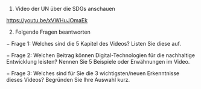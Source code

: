 1. Video der UN über die SDGs anschauen

https://youtu.be/xVWHuJOmaEk


2. Folgende Fragen beantworten

− Frage 1: Welches sind die 5 Kapitel des Videos? Listen Sie diese auf.

− Frage 2: Welchen Beitrag können Digital-Technologien für die nachhaltige Entwicklung leisten? Nennen Sie 5 Beispiele oder Erwähnungen im Video.

− Frage 3: Welches sind für Sie die 3 wichtigsten/neuen Erkenntnisse dieses Videos? Begründen Sie Ihre Auswahl kurz.
